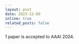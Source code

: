 ```yaml
---
layout: post
date: 2023-12-09
inline: true
related_posts: false
---
```


1 paper is accepted to AAAI 2024.
